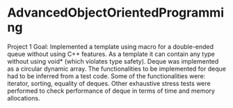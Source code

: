 # AdvancedObjectOrientedProgramming

Project 1
Goal:
Implemented a template using macro for a double-ended queue without using C++ features. As a
template it can contain any type without using void* (which violates type safety). Deque was
implemented as a circular dynamic array. The functionalities to be implemented for deque had to
be inferred from a test code. Some of the functionalities were: iterator, sorting, equality of
deques. Other exhaustive stress tests were performed to check performance of deque in terms of
time and memory allocations.
